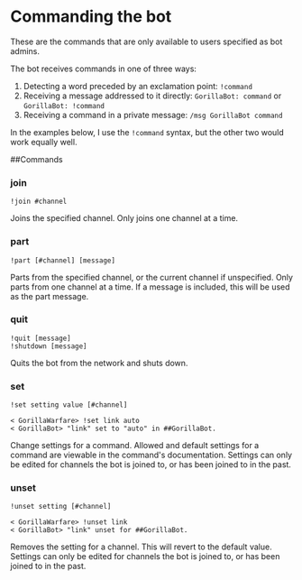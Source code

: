 # Commanding the bot

These are the commands that are only available to users specified as bot admins.

The bot receives commands in one of three ways:

1. Detecting a word preceded by an exclamation point: `!command`<br/>
2. Receiving a message addressed to it directly: `GorillaBot: command` or `GorillaBot: !command`<br/>
3. Receiving a command in a private message: `/msg GorillaBot command`

In the examples below, I use the `!command` syntax, but the other two would work equally well.

##Commands

### join
    !join #channel
Joins the specified channel. Only joins one channel at a time.

### part
    !part [#channel] [message]
Parts from the specified channel, or the current channel if unspecified. Only parts from one channel at a time. If a message is included, this will be used as the part message.

### quit
    !quit [message]
    !shutdown [message]
Quits the bot from the network and shuts down.

### set
    !set setting value [#channel]

```irc
< GorillaWarfare> !set link auto
< GorillaBot> "link" set to "auto" in ##GorillaBot.
```

Change settings for a command. Allowed and default settings for a command are viewable in the command's documentation. Settings can only be edited for channels the bot is joined to, or has been joined to in the past.

### unset
    !unset setting [#channel]

```irc
< GorillaWarfare> !unset link
< GorillaBot> "link" unset for ##GorillaBot.
```

Removes the setting for a channel. This will revert to the default value. Settings can only be edited for channels the bot is joined to, or has been joined to in the past.